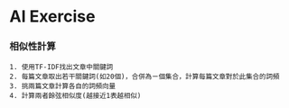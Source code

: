 # AI Exercise

### 相似性計算 ###
    1. 使用TF-IDF找出文章中關鍵詞
    2. 每篇文章取出若干關鍵詞(如20個)，合併為ㄧ個集合，計算每篇文章對於此集合的詞頻
    3. 挑兩篇文章計算各自的詞頻向量
    4. 計算兩者餘弦相似度(越接近1表越相似)